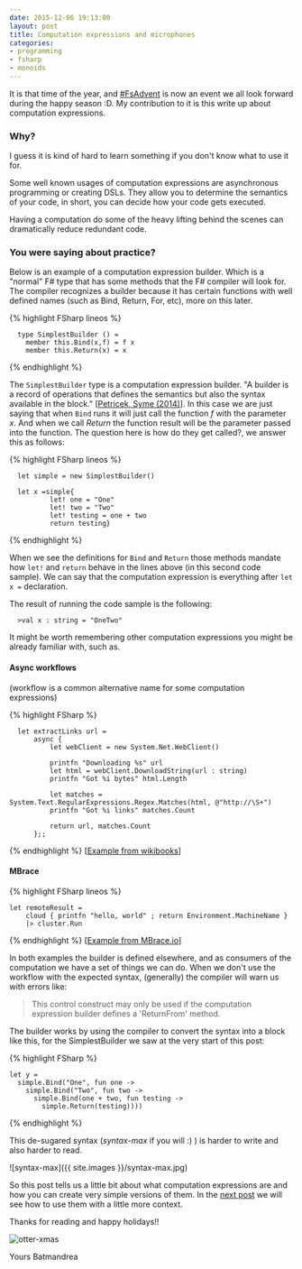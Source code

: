 ```yaml
---
date: 2015-12-06 19:13:00
layout: post
title: Computation expressions and microphones
categories:
- programming
- fsharp
- monoids
---
```


It is that time of the year, and [#FsAdvent](https://sergeytihon.wordpress.com/tag/fsadvent/) is now an event we all look forward during the happy season :D. My contribution to it is this write up about computation expressions.


### Why?
I guess it is kind of hard to learn something if you don't know what to use it for.

Some well known usages of computation expressions are asynchronous programming or creating DSLs.
They allow you to determine the semantics of your code, in short, you can decide how your code gets
executed.

Having a computation do some of the heavy lifting behind the scenes can
dramatically reduce redundant code.


### You were saying about practice?

Below is an example of a computation expression builder. Which is a "normal" F# type that has some methods that the F# compiler will look for. The compiler recognizes a builder because it has certain functions with well defined names (such as Bind, Return, For, etc), more on this later.

  {% highlight FSharp  lineos %}

      type SimplestBuilder () =
        member this.Bind(x,f) = f x          
        member this.Return(x) = x

  {% endhighlight %}

  The `SimplestBuilder` type is a computation expression builder. "A builder is a record of operations that defines the semantics but also the syntax available in the block." [[Petricek, Syme (2014)](http://tomasp.net/academic/papers/computation-zoo/computation-zoo.pdf)]. In this case we are just saying that when `Bind` runs it will just call the function *f* with the parameter *x*. And when we call *Return* the function result will be the parameter passed into the function. The question here is how do they get called?, we answer this as follows:


  {% highlight FSharp  lineos %}

      let simple = new SimplestBuilder()

      let x =simple{
              let! one = "One"
              let! two = "Two"
              let! testing = one + two
              return testing}

  {% endhighlight %}

  When we see the definitions for `Bind` and `Return` those methods mandate how `let!` and `return` behave in the lines above (in this second code sample).
  We can say that the computation expression is everything after `let x =` declaration.

  The result of running the code sample is the following:

      >val x : string = "OneTwo"

  It might be worth remembering other computation expressions you might be already familiar with, such as.

#### Async workflows

  (workflow is a common alternative name for some computation expressions)

  {% highlight FSharp %}

      let extractLinks url =
          async {
              let webClient = new System.Net.WebClient()

              printfn "Downloading %s" url
              let html = webClient.DownloadString(url : string)
              printfn "Got %i bytes" html.Length

              let matches = System.Text.RegularExpressions.Regex.Matches(html, @"http://\S+")
              printfn "Got %i links" matches.Count

              return url, matches.Count
          };;

  {% endhighlight %}
  [[Example from wikibooks](https://en.wikibooks.org/wiki/F_Sharp_Programming/Async_Workflows)]

#### MBrace

{% highlight FSharp  lineos %}

    let remoteResult =
        cloud { printfn "hello, world" ; return Environment.MachineName }
        |> cluster.Run

{% endhighlight %}
[[Example from MBrace.io](https://github.com/mbraceproject/MBrace.StarterKit/blob/master/HandsOnTutorial/1-hello-world.fsx)]

In both examples the builder is defined elsewhere, and as consumers of the computation we have a set of things we can do. When we don't use the workflow with the expected syntax, (generally) the compiler will warn us with errors like:

> This control construct may only be used if the computation expression builder defines a 'ReturnFrom' method.

The builder works by using the compiler to convert the syntax into a block like this, for the SimplestBuilder we saw at the very start of this post:

{% highlight FSharp %}

    let y =
      simple.Bind("One", fun one ->
        simple.Bind("Two", fun two ->
          simple.Bind(one + two, fun testing ->
            simple.Return(testing))))

{% endhighlight %}

This de-sugared syntax (*syntax-max* if you will :) ) is harder to write and also harder to read.

![syntax-max]({{ site.images }}/syntax-max.jpg)

So this post tells us a little bit about what computation expressions are and how you can create very simple versions of them. In the [next post](http://www.roundcrisis.com/2015/12/06/more-computation-expressions/) we will see how to use them with a little more context.

Thanks for reading and happy holidays!!

![otter-xmas](https://s-media-cache-ak0.pinimg.com/236x/22/5d/fc/225dfc73941c511e67f628bf63bc6ac4.jpg)

  Yours Batmandrea

